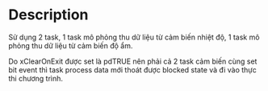 # Description

Sử dụng 2 task, 1 task mô phỏng thu dữ liệu từ cảm biến nhiệt độ, 1 task mô phỏng thu dữ liệu từ cảm biến độ ẩm.

Do xClearOnExit được set là pdTRUE nên phải cả 2 task cảm biến cùng set bit event thì task process data mới thoát được blocked state và đi vào thực thi chương trình.
